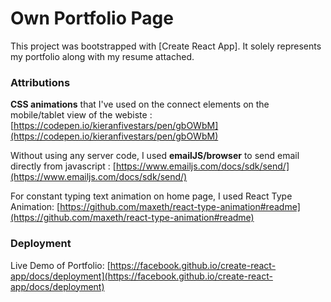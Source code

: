 # Own Portfolio Page

This project was bootstrapped with [Create React App].
It solely represents my portfolio along with my resume attached.

### Attributions

**CSS animations** that I've used on the connect elements on the mobile/tablet view of the webiste :
[https://codepen.io/kieranfivestars/pen/gbOWbM](https://codepen.io/kieranfivestars/pen/gbOWbM)

Without using any server code, I used **emailJS/browser** to send email directly from javascript :
[https://www.emailjs.com/docs/sdk/send/](https://www.emailjs.com/docs/sdk/send/)

For constant typing text animation on home page, I used React Type Animation:
[https://github.com/maxeth/react-type-animation#readme](https://github.com/maxeth/react-type-animation#readme)

### Deployment

Live Demo of Portfolio: [https://facebook.github.io/create-react-app/docs/deployment](https://facebook.github.io/create-react-app/docs/deployment)
